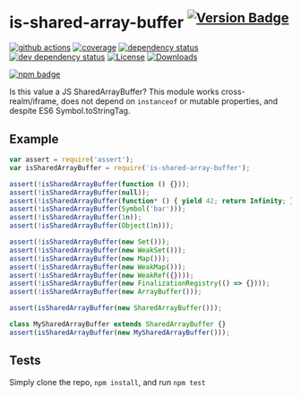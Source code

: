 # is-shared-array-buffer <sup>[![Version Badge][npm-version-svg]][package-url]</sup>

[![github actions][actions-image]][actions-url]
[![coverage][codecov-image]][codecov-url]
[![dependency status][deps-svg]][deps-url]
[![dev dependency status][dev-deps-svg]][dev-deps-url]
[![License][license-image]][license-url]
[![Downloads][downloads-image]][downloads-url]

[![npm badge][npm-badge-png]][package-url]

Is this value a JS SharedArrayBuffer? This module works cross-realm/iframe, does not depend on `instanceof` or mutable properties, and despite ES6 Symbol.toStringTag.

## Example

```js
var assert = require('assert');
var isSharedArrayBuffer = require('is-shared-array-buffer');

assert(!isSharedArrayBuffer(function () {}));
assert(!isSharedArrayBuffer(null));
assert(!isSharedArrayBuffer(function* () { yield 42; return Infinity; });
assert(!isSharedArrayBuffer(Symbol('bar')));
assert(!isSharedArrayBuffer(1n));
assert(!isSharedArrayBuffer(Object(1n)));

assert(!isSharedArrayBuffer(new Set()));
assert(!isSharedArrayBuffer(new WeakSet()));
assert(!isSharedArrayBuffer(new Map()));
assert(!isSharedArrayBuffer(new WeakMap()));
assert(!isSharedArrayBuffer(new WeakRef({})));
assert(!isSharedArrayBuffer(new FinalizationRegistry(() => {})));
assert(!isSharedArrayBuffer(new ArrayBuffer()));

assert(isSharedArrayBuffer(new SharedArrayBuffer()));

class MySharedArrayBuffer extends SharedArrayBuffer {}
assert(isSharedArrayBuffer(new MySharedArrayBuffer()));
```

## Tests
Simply clone the repo, `npm install`, and run `npm test`

[package-url]: https://npmjs.org/package/is-shared-array-buffer
[npm-version-svg]: https://versionbadg.es/inspect-js/is-shared-array-buffer.svg
[deps-svg]: https://david-dm.org/inspect-js/is-shared-array-buffer.svg
[deps-url]: https://david-dm.org/inspect-js/is-shared-array-buffer
[dev-deps-svg]: https://david-dm.org/inspect-js/is-shared-array-buffer/dev-status.svg
[dev-deps-url]: https://david-dm.org/inspect-js/is-shared-array-buffer#info=devDependencies
[npm-badge-png]: https://nodei.co/npm/is-shared-array-buffer.png?downloads=true&stars=true
[license-image]: https://img.shields.io/npm/l/is-shared-array-buffer.svg
[license-url]: LICENSE
[downloads-image]: https://img.shields.io/npm/dm/is-shared-array-buffer.svg
[downloads-url]: https://npm-stat.com/charts.html?package=is-shared-array-buffer
[codecov-image]: https://codecov.io/gh/inspect-js/is-shared-array-buffer/branch/main/graphs/badge.svg
[codecov-url]: https://app.codecov.io/gh/inspect-js/is-shared-array-buffer/
[actions-image]: https://img.shields.io/endpoint?url=https://github-actions-badge-u3jn4tfpocch.runkit.sh/inspect-js/is-shared-array-buffer
[actions-url]: https://github.com/inspect-js/is-shared-array-buffer/actions
